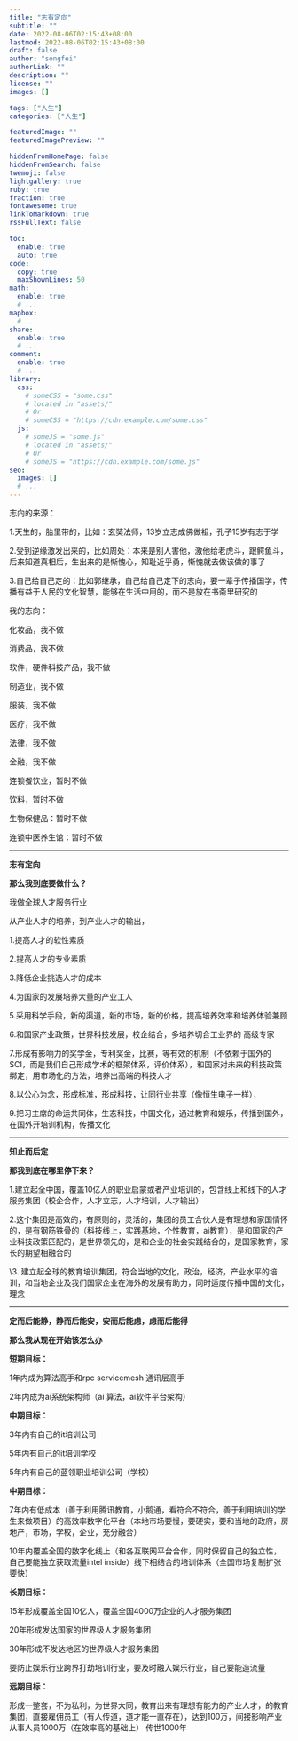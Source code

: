 ```yaml
---
title: "志有定向"
subtitle: ""
date: 2022-08-06T02:15:43+08:00
lastmod: 2022-08-06T02:15:43+08:00
draft: false
author: "songfei"
authorLink: ""
description: ""
license: ""
images: []

tags: ["人生"]
categories: ["人生"]

featuredImage: ""
featuredImagePreview: ""

hiddenFromHomePage: false
hiddenFromSearch: false
twemoji: false
lightgallery: true
ruby: true
fraction: true
fontawesome: true
linkToMarkdown: true
rssFullText: false

toc:
  enable: true
  auto: true
code:
  copy: true
  maxShownLines: 50
math:
  enable: true
  # ...
mapbox:
  # ...
share:
  enable: true
  # ...
comment:
  enable: true
  # ...
library:
  css:
    # someCSS = "some.css"
    # located in "assets/"
    # Or
    # someCSS = "https://cdn.example.com/some.css"
  js:
    # someJS = "some.js"
    # located in "assets/"
    # Or
    # someJS = "https://cdn.example.com/some.js"
seo:
  images: []
  # ...
---
```


<!--more-->

志向的来源：

1.天生的，胎里带的，比如：玄奘法师，13岁立志成佛做祖，孔子15岁有志于学

2.受到逆缘激发出来的，比如周处：本来是别人害他，激他给老虎斗，跟鳄鱼斗，后来知道真相后，生出来的是惭愧心，知耻近乎勇，惭愧就去做该做的事了

3.自己给自己定的：比如郭继承，自己给自己定下的志向，要一辈子传播国学，传播有益于人民的文化智慧，能够在生活中用的，而不是放在书斋里研究的

我的志向：

化妆品，我不做

消费品，我不做

软件，硬件科技产品，我不做

制造业，我不做

服装，我不做

医疗，我不做

法律，我不做

金融，我不做

连锁餐饮业，暂时不做

饮料，暂时不做

生物保健品：暂时不做

连锁中医养生馆：暂时不做

*****************************

**志有定向**

**那么我到底要做什么？**

我做全球人才服务行业

从产业人才的培养，到产业人才的输出，

1.提高人才的软性素质

2.提高人才的专业素质

3.降低企业挑选人才的成本

4.为国家的发展培养大量的产业工人

5.采用科学手段，新的渠道，新的市场，新的价格，提高培养效率和培养体验兼顾

6.和国家产业政策，世界科技发展，校企结合，多培养切合工业界的 高级专家

7.形成有影响力的奖学金，专利奖金，比赛，等有效的机制（不依赖于国外的SCI，而是我们自己形成学术的框架体系，评价体系），和国家对未来的科技政策绑定，用市场化的方法，培养出高端的科技人才

8.以公心为念，形成标准，形成科技，让同行业共享（像恒生电子一样），

9.把习主席的命运共同体，生态科技，中国文化，通过教育和娱乐，传播到国外，在国外开培训机构，传播文化

**************************

**知止而后定**

**那我到底在哪里停下来？**

1.建立起全中国，覆盖10亿人的职业启蒙或者产业培训的，包含线上和线下的人才服务集团（校企合作，人才立志，人才培训，人才输出）

2.这个集团是高效的，有原则的，灵活的，集团的员工合伙人是有理想和家国情怀的，是有钢筋铁骨的（科技线上，实践基地，个性教育，ai教育），是和国家的产业科技政策匹配的，是世界领先的，是和企业的社会实践结合的，是国家教育，家长的期望相融合的

\3. 建立起全球的教育培训集团，符合当地的文化，政治，经济，产业水平的培训，和当地企业及我们国家企业在海外的发展有助力，同时适度传播中国的文化，理念

***********************************

**定而后能静，静而后能安，安而后能虑，虑而后能得**

**那么我从现在开始该怎么办**



**短期目标：**

1年内成为算法高手和rpc servicemesh 通讯层高手

2年内成为ai系统架构师（ai 算法，ai软件平台架构）

**中期目标：**

3年内有自己的it培训公司

5年内有自己的it培训学校

5年内有自己的蓝领职业培训公司（学校）

**中期目标：**

7年内有低成本（善于利用腾讯教育，小鹅通，看符合不符合，善于利用培训的学生来做项目）的高效率数字化平台（本地市场要慢，要硬实，要和当地的政府，房地产，市场，学校，企业，充分融合）

10年内覆盖全国的数字化线上（和各互联网平台合作，同时保留自己的独立性，自己要能独立获取流量intel inside）线下相结合的培训体系（全国市场复制扩张要快）

**长期目标：**

15年形成覆盖全国10亿人，覆盖全国4000万企业的人才服务集团

20年形成发达国家的世界级人才服务集团

30年形成不发达地区的世界级人才服务集团

要防止娱乐行业跨界打劫培训行业，要及时融入娱乐行业，自己要能造流量

**远期目标：**

形成一整套，不为私利，为世界大同，教育出来有理想有能力的产业人才，的教育集团，直接雇佣员工（有人传道，道才能一直存在），达到100万，间接影响产业从事人员1000万（在效率高的基础上） 传世1000年
